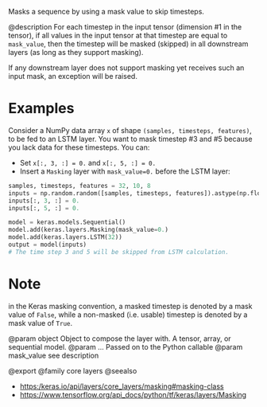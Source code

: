 Masks a sequence by using a mask value to skip timesteps.

@description
For each timestep in the input tensor (dimension #1 in the tensor),
if all values in the input tensor at that timestep
are equal to `mask_value`, then the timestep will be masked (skipped)
in all downstream layers (as long as they support masking).

If any downstream layer does not support masking yet receives such
an input mask, an exception will be raised.

# Examples
Consider a NumPy data array `x` of shape `(samples, timesteps, features)`,
to be fed to an LSTM layer. You want to mask timestep #3 and #5 because you
lack data for these timesteps. You can:

- Set `x[:, 3, :] = 0.` and `x[:, 5, :] = 0.`
- Insert a `Masking` layer with `mask_value=0.` before the LSTM layer:

```python
samples, timesteps, features = 32, 10, 8
inputs = np.random.random([samples, timesteps, features]).astype(np.float32)
inputs[:, 3, :] = 0.
inputs[:, 5, :] = 0.

model = keras.models.Sequential()
model.add(keras.layers.Masking(mask_value=0.)
model.add(keras.layers.LSTM(32))
output = model(inputs)
# The time step 3 and 5 will be skipped from LSTM calculation.
```

# Note
in the Keras masking convention, a masked timestep is denoted by
a mask value of `False`, while a non-masked (i.e. usable) timestep
is denoted by a mask value of `True`.

@param object Object to compose the layer with. A tensor, array, or sequential model.
@param ... Passed on to the Python callable
@param mask_value see description

@export
@family core layers
@seealso
+ <https:/keras.io/api/layers/core_layers/masking#masking-class>
+ <https://www.tensorflow.org/api_docs/python/tf/keras/layers/Masking>
